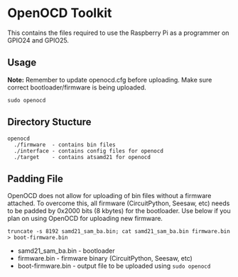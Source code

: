 # OpenOCD Toolkit

This contains the files required to use the Raspberry Pi as a programmer on GPIO24 and GPIO25.  


## Usage

**Note:** Remember to update openocd.cfg before uploading.  Make sure correct bootloader/firmware is being uploaded.

```
sudo openocd
```

## Directory Stucture

```
openocd
  ./firmware  - contains bin files
  ./interface - contains config files for openocd
  ./target    - contains atsamd21 for openocd
```


## Padding File

OpenOCD does not allow for uploading of bin files without a firmware attached.  To overcome this, all firmware (CircuitPython, Seesaw, etc) needs to be padded by 0x2000 bits (8 kbytes) for the bootloader.  Use below if you plan on using OpenOCD for uploading new firmware.

```
truncate -s 8192 samd21_sam_ba.bin; cat samd21_sam_ba.bin firmware.bin > boot-firmware.bin
```

* samd21_sam_ba.bin - bootloader
* firmware.bin - firmware binary (CircuitPython, Seesaw, etc)
* boot-firmware.bin - output file to be uploaded using `sudo openocd`